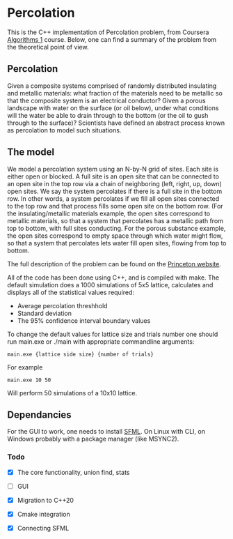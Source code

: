 # Percolation

This is the C++ implementation of Percolation problem, from Coursera [Algorithms 1](https://www.coursera.org/learn/algorithms-part1/home) course. Below, one can find a summary of the problem from the theoretical point of view.

## Percolation

Given a composite systems comprised of randomly distributed insulating and metallic materials: what fraction of
the materials need to be metallic so that the composite system is an electrical conductor? Given a porous landscape with water on
the surface (or oil below), under what conditions will the water be able to drain through to the bottom (or the oil to gush through
to the surface)? Scientists have defined an abstract process known as percolation to model such situations.

## The model

We model a percolation system using an N-by-N grid of sites. Each site is either open or blocked. A full site is an
open site that can be connected to an open site in the top row via a chain of neighboring (left, right, up, down) open sites. We say
the system percolates if there is a full site in the bottom row. In other words, a system percolates if we fill all open sites connected
to the top row and that process fills some open site on the bottom row. (For the insulating/metallic materials example, the open
sites correspond to metallic materials, so that a system that percolates has a metallic path from top to bottom, with full sites
conducting. For the porous substance example, the open sites correspond to empty space through which water might flow, so that
a system that percolates lets water fill open sites, flowing from top to bottom.

The full description of the problem can be found on the [Princeton website](https://coursera.cs.princeton.edu/algs4/assignments/percolation/specification.php).

All of the code has been done using C++, and is compiled with make. The default simulation does a 1000 simulations of 5x5 lattice, calculates and displays all of the statistical values required:
* Average percolation threshhold 
* Standard deviation
* The 95% confidence interval boundary values

To change the default values for lattice size and trials number one should run main.exe or ./main with appropriate commandline arguments:

`main.exe {lattice side size} {number of trials}`

For example

`main.exe 10 50`

Will perform 50 simulations of a 10x10 lattice. 

## Dependancies 

For the GUI to work, one needs to install [SFML](https://www.sfml-dev.org). On Linux with CLI, on Windows probably with a package manager (like MSYNC2).

### Todo

- [X] The core functionality, union find, stats
- [ ] GUI
- [X] Migration to C++20
- [X] Cmake integration
- [X] Connecting SFML



